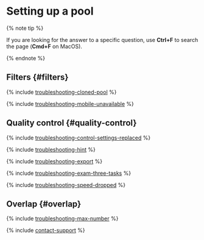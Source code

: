 # Setting up a pool

{% note tip %}

If you are looking for the answer to a specific question, use **Ctrl+F** to search the page (**Cmd+F** on MacOS).

{% endnote %}

## Filters {#filters}

{% include [troubleshooting-cloned-pool](../_includes/troubleshooting/pool-setup/cloned-pool.md) %}

{% include [troubleshooting-mobile-unavailable](../_includes/troubleshooting/pool-setup/mobile-unavailable.md) %}

## Quality control {#quality-control}

{% include [troubleshooting-control-settings-replaced](../_includes/troubleshooting/pool-setup/control-settings-replaced.md) %}

{% include [troubleshooting-hint](../_includes/troubleshooting/pool-setup/hint.md) %}

{% include [troubleshooting-export](../_includes/troubleshooting/pool-setup/export.md) %}

{% include [troubleshooting-exam-three-tasks](../_includes/troubleshooting/pool-setup/exam-three-tasks.md) %}

{% include [troubleshooting-speed-dropped](../_includes/troubleshooting/pool-setup/speed-dropped.md) %}

## Overlap {#overlap}

{% include [troubleshooting-max-number](../_includes/troubleshooting/pool-setup/max-number.md) %}

{% include [contact-support](../_includes/contact-support.md) %}